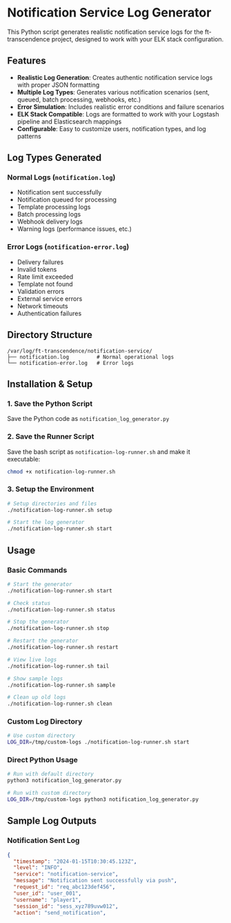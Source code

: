 # Notification Service Log Generator

This Python script generates realistic notification service logs for the ft-transcendence project, designed to work with your ELK stack configuration.

## Features

- **Realistic Log Generation**: Creates authentic notification service logs with proper JSON formatting
- **Multiple Log Types**: Generates various notification scenarios (sent, queued, batch processing, webhooks, etc.)
- **Error Simulation**: Includes realistic error conditions and failure scenarios
- **ELK Stack Compatible**: Logs are formatted to work with your Logstash pipeline and Elasticsearch mappings
- **Configurable**: Easy to customize users, notification types, and log patterns

## Log Types Generated

### Normal Logs (`notification.log`)
- Notification sent successfully
- Notification queued for processing
- Template processing logs
- Batch processing logs
- Webhook delivery logs
- Warning logs (performance issues, etc.)

### Error Logs (`notification-error.log`)
- Delivery failures
- Invalid tokens
- Rate limit exceeded
- Template not found
- Validation errors
- External service errors
- Network timeouts
- Authentication failures

## Directory Structure

```
/var/log/ft-transcendence/notification-service/
├── notification.log         # Normal operational logs
└── notification-error.log   # Error logs
```

## Installation & Setup

### 1. Save the Python Script
Save the Python code as `notification_log_generator.py`

### 2. Save the Runner Script
Save the bash script as `notification-log-runner.sh` and make it executable:
```bash
chmod +x notification-log-runner.sh
```

### 3. Setup the Environment
```bash
# Setup directories and files
./notification-log-runner.sh setup

# Start the log generator
./notification-log-runner.sh start
```

## Usage

### Basic Commands
```bash
# Start the generator
./notification-log-runner.sh start

# Check status
./notification-log-runner.sh status

# Stop the generator
./notification-log-runner.sh stop

# Restart the generator
./notification-log-runner.sh restart

# View live logs
./notification-log-runner.sh tail

# Show sample logs
./notification-log-runner.sh sample

# Clean up old logs
./notification-log-runner.sh clean
```

### Custom Log Directory
```bash
# Use custom directory
LOG_DIR=/tmp/custom-logs ./notification-log-runner.sh start
```

### Direct Python Usage
```bash
# Run with default directory
python3 notification_log_generator.py

# Run with custom directory
LOG_DIR=/tmp/custom-logs python3 notification_log_generator.py
```

## Sample Log Outputs

### Notification Sent Log
```json
{
  "timestamp": "2024-01-15T10:30:45.123Z",
  "level": "INFO",
  "service": "notification-service",
  "message": "Notification sent successfully via push",
  "request_id": "req_abc123def456",
  "user_id": "user_001",
  "username": "player1",
  "session_id": "sess_xyz789uvw012",
  "action": "send_notification",
